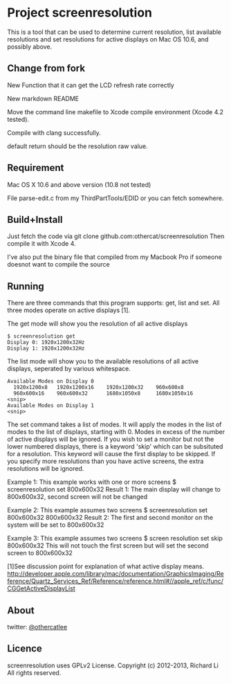 # Project screenresolution

This is a tool that can be used to determine current resolution,
list available resolutions and set resolutions for active displays
on Mac OS 10.6, and possibly above.

## Change from fork

New Function that it can get the LCD refresh rate correctly

New markdown README

Move the command line makefile to Xcode compile environment (Xcode 4.2 tested).

Compile with clang successfully.

default return should be the resolution raw value.

## Requirement

Mac OS X 10.6 and above version (10.8 not tested)

File parse-edit.c from my ThirdPartTools/EDID or you can fetch somewhere.

## Build+Install

Just fetch the code via git clone github.com:othercat/screenresolution
Then compile it with Xcode 4.

I've also put the binary file that compiled from my Macbook Pro if someone doesnot want to compile the source

## Running

There are three commands that this program supports: get, list 
and set.  All three modes operate on active displays [1].

The get mode will show you the resolution of all active displays

    $ screenresolution get
    Display 0: 1920x1200x32Hz
    Display 1: 1920x1200x32Hz
 
 The list mode will show you to the available resolutions of all
 active displays, seperated by various whitespace.

    Available Modes on Display 0
      1920x1200x8   1920x1200x16    1920x1200x32    960x600x8 
      960x600x16    960x600x32      1680x1050x8 	1680x1050x16 
    <snip>
    Available Modes on Display 1
    <snip>

The set command takes a list of modes.  It will apply the modes
in the list of modes to the list of displays, starting with 0.
Modes in excess of the number of active displays will be ignored.
If you wish to set a monitor but not the lower numbered displays,
there is a keyword 'skip' which can be subsituted for a resolution.
This keyword will cause the first display to be skipped.  If you
specify more resolutions than you have active screens, the extra
resolutions will be ignored.

Example 1:
    This example works with one or more screens
    $ screenresolution set 800x600x32
Result 1:
    The main display will change to 800x600x32, second screen
    will not be changed

Example 2:
    This example assumes two screens
    $ screenresolution set 800x600x32 800x600x32
Result 2:
    The first and second monitor on the system will be set to 
    800x600x32

Example 3:
    This example assumes two screens
    $ screen resolution set skip 800x600x32
    This will not touch the first screen but will set the second
    screen to 800x600x32

[1]See discussion point for explanation of what active display means.
http://developer.apple.com/library/mac/documentation/GraphicsImaging/Reference/Quartz_Services_Ref/Reference/reference.html#//apple_ref/c/func/CGGetActiveDisplayList




## About

twitter: [@othercatlee](twitter.com/#!/othercatlee)

## Licence

   screenresolution uses GPLv2 License. 
   Copyright (c) 2012-2013, Richard Li
   All rights reserved.
